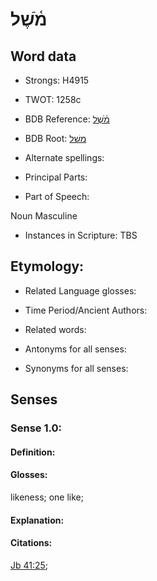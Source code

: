 # מֹ֫שֶׁל

<!-- Status: S2="NeedsEdits" -->
<!-- Lexica used for edits:   -->

## Word data

* Strongs: H4915

* TWOT: 1258c

* BDB Reference: [מֹ֫שֶׁל](rc://en/bdb/dict/m.dv.ad)

* BDB Root: [משׁל](rc://en/bdb/dict/m.dv.aa)

* Alternate spellings:

* Principal Parts:

* Part of Speech:

Noun Masculine 

* Instances in Scripture: TBS

## Etymology:

* Related Language glosses:

* Time Period/Ancient Authors:

* Related words:

* Antonyms for all senses:

* Synonyms for all senses:

## Senses

### Sense 1.0:

#### Definition:

#### Glosses:

likeness; one like; 

#### Explanation:

#### Citations:

[Jb 41:25](rc://he/uhb/book/job/41/25); 

